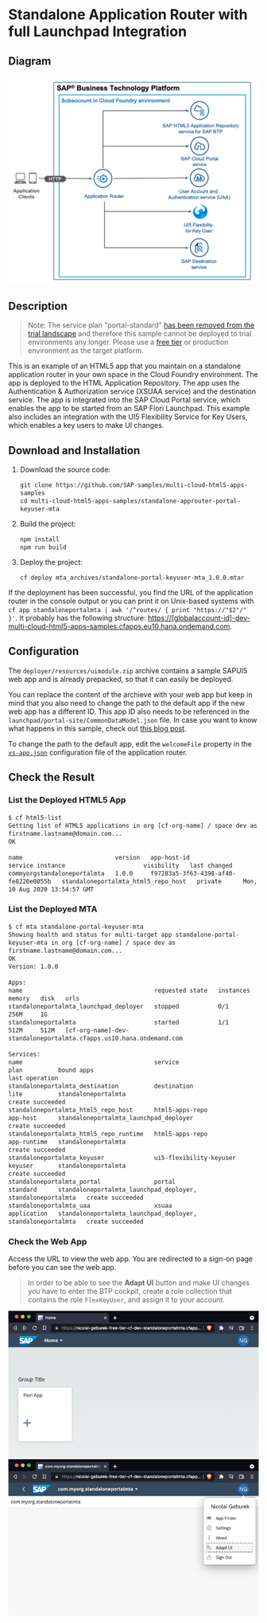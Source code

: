 # Standalone Application Router with full Launchpad Integration

## Diagram

![diagram](diagram.png)

## Description

> Note: The service plan "portal-standard" [has been removed from the trial landscape](https://blogs.sap.com/2019/07/22/portal-service-available-on-sap-cloud-platform-cloud-foundry-trial-account/) and therefore this sample cannot be deployed to trial environments any longer. Please use a [free tier](https://developers.sap.com/group.btp-setup.html) or production environment as the target platform.

This is an example of an HTML5 app that you maintain on a standalone application router in your own space in the Cloud Foundry environment. The app is deployed to the HTML Application Repository. The app uses the Authentication & Authorization service (XSUAA service) and the destination service. The app is integrated into the SAP Cloud Portal service, which enables the app to be started from an SAP Fiori Launchpad. This example also includes an integration with the UI5 Flexibility Service for Key Users, which enables a key users to make UI changes.


## Download and Installation
1. Download the source code:
    ```
    git clone https://github.com/SAP-samples/multi-cloud-html5-apps-samples
    cd multi-cloud-html5-apps-samples/standalone-approuter-portal-keyuser-mta
    ```
2. Build the project:
    ```
    npm install
    npm run build
    ```
3. Deploy the project:
    ```
    cf deploy mta_archives/standalone-portal-keyuser-mta_1.0.0.mtar 
    ```

If the deployment has been successful, you find the URL of the application router in the console output or you can print it on Unix-based systems with `cf app standaloneportalmta | awk '/^routes/ { print "https://"$2"/" }'`. It probably has the following structure: <https://[globalaccount-id]-dev-multi-cloud-html5-apps-samples.cfapps.eu10.hana.ondemand.com>.




## Configuration

The `deployer/resources/uimodule.zip` archive contains a sample SAPUI5 web app and is already prepacked, so that it can easily be deployed.

You can replace the content of the archieve with your web app but keep in mind that you also need to change the path to the default app if the new web app has a different ID. This app ID also needs to be referenced in the `launchpad/portal-site/CommonDataModel.json` file. In case you want to know what happens in this sample, check out [this blog post](https://blogs.sap.com/2020/06/22/understanding-the-nuts-and-bolts-of-sap-fiori-development-for-cloud-foundry/).

To change the path to the default app, edit the `welcomeFile` property in the [`xs-app.json`](router/xs-app.json) configuration file of the application router.

## Check the Result

### List the Deployed HTML5 App
```
$ cf html5-list                                     
Getting list of HTML5 applications in org [cf-org-name] / space dev as firstname.lastname@domain.com...
OK

name                          version   app-host-id                            service instance                      visibility   last changed   
commyorgstandaloneportalmta   1.0.0     f97283a5-3f63-4398-af40-fe8220e0055b   standaloneportalmta_html5_repo_host   private      Mon, 10 Aug 2020 13:54:57 GMT  
```

### List the Deployed MTA

```
$ cf mta standalone-portal-keyuser-mta
Showing health and status for multi-target app standalone-portal-keyuser-mta in org [cf-org-name] / space dev as firstname.lastname@domain.com...
OK
Version: 1.0.0

Apps:
name                                     requested state   instances   memory   disk   urls   
standaloneportalmta_launchpad_deployer   stopped           0/1         256M     1G        
standaloneportalmta                      started           1/1         512M     512M   [cf-org-name]-dev-standaloneportalmta.cfapps.us10.hana.ondemand.com   

Services:
name                                     service                   plan          bound apps                                                    last operation   
standaloneportalmta_destination          destination               lite          standaloneportalmta                                           create succeeded   
standaloneportalmta_html5_repo_host      html5-apps-repo           app-host      standaloneportalmta_launchpad_deployer                        create succeeded   
standaloneportalmta_html5_repo_runtime   html5-apps-repo           app-runtime   standaloneportalmta                                           create succeeded   
standaloneportalmta_keyuser              ui5-flexibility-keyuser   keyuser       standaloneportalmta                                           create succeeded   
standaloneportalmta_portal               portal                    standard      standaloneportalmta_launchpad_deployer, standaloneportalmta   create succeeded   
standaloneportalmta_uaa                  xsuaa                     application   standaloneportalmta_launchpad_deployer, standaloneportalmta   create succeeded   
```

### Check the Web App

Access the URL to view the web app. You are redirected to a sign-on page before you can see the web app.

> In order to be able to see the **Adapt UI** button and make UI changes you have to enter the BTP cockpit, create a role collection that contains the role `FlexKeyUser`, and assign it to your account.


![webapp1](result1.png)
![webapp2](result2.png)
